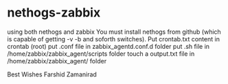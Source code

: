 # nethogs-zabbix
using both nethogs and zabbix
You must install nethogs from github (which is capable of getting -v -b and soforth switches).
Put crontab.txt content in crontab (root)
put .conf file in zabbix_agentd.conf.d folder
put .sh file in /home/zabbix/zabbix_agent/scripts folder
touch a output.txt file in /home/zabbix/zabbix_agent/ folder

Best Wishes
Farshid Zamanirad
